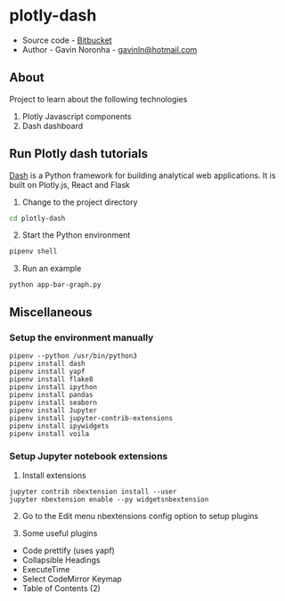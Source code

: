 # plotly-dash

* Source code - [Bitbucket][1]
* Author - Gavin Noronha - <gavinln@hotmail.com>

[1]: https://bitbucket.org/gavinln/plotly-dash/

## About

Project to learn about the following technologies

1. Plotly Javascript components
2. Dash dashboard

## Run Plotly dash tutorials

[Dash][200] is a Python framework for building analytical web applications. It
is built on Plotly.js, React and Flask

[200]: https://github.com/plotly/dash

1. Change to the project directory

```bash
cd plotly-dash
```

2. Start the Python environment

```bash
pipenv shell
```

3. Run an example

```
python app-bar-graph.py
```

## Miscellaneous

### Setup the environment manually

```
pipenv --python /usr/bin/python3
pipenv install dash
pipenv install yapf
pipenv install flake8
pipenv install ipython
pipenv install pandas
pipenv install seaborn
pipenv install Jupyter
pipenv install jupyter-contrib-extensions
pipenv install ipywidgets
pipenv install voila
```

### Setup Jupyter notebook extensions

1. Install extensions

```
jupyter contrib nbextension install --user
jupyter nbextension enable --py widgetsnbextension
```
2. Go to the Edit menu nbextensions config option to setup plugins

3. Some useful plugins

* Code prettify (uses yapf)
* Collapsible Headings
* ExecuteTime
* Select CodeMirror Keymap
* Table of Contents (2)
